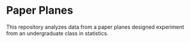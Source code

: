 # Paper Planes

This repository analyzes data from a paper planes designed experiment from an undergraduate class in statistics.
